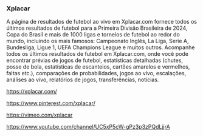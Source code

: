 ### Xplacar

A página de resultados de futebol ao vivo em Xplacar.com fornece todos os últimos resultados de futebol para a Primeira Divisão Brasileira de 2024, Copa do Brasil e mais de 1000 ligas e torneios de futebol ao redor do mundo, incluindo os mais famosos: Campeonato Inglês, La Liga, Serie A, Bundesliga, Ligue 1, UEFA Champions League e muitos outros. Acompanhe todos os últimos resultados de futebol em Xplacar.com, onde você pode encontrar prévias de jogos de futebol, estatísticas detalhadas (chutes, posse de bola, estatísticas de escanteios, cartões amarelos e vermelhos, faltas etc.), comparações de probabilidades, jogos ao vivo, escalações, análises ao vivo, relatórios de jogos, transferências, notícias.

https://xplacar.com/

https://www.pinterest.com/xplacar/

https://vimeo.com/xplacar

https://www.youtube.com/channel/UC5xP5cW-gPz3p3zPQdLjjrA
